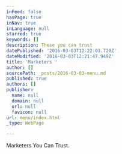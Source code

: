 ```yaml
---
inFeed: false
hasPage: true
inNav: true
inLanguage: null
starred: true
keywords: []
description: These you can trust
datePublished: '2016-03-03T12:22:01.720Z'
dateModified: '2016-03-03T12:21:47.949Z'
title: 'Marketers '
author: []
sourcePath: _posts/2016-03-03-menu.md
published: true
authors: []
publisher:
  name: null
  domain: null
  url: null
  favicon: null
url: menu/index.html
_type: WebPage

---
```

Marketers You Can Trust.